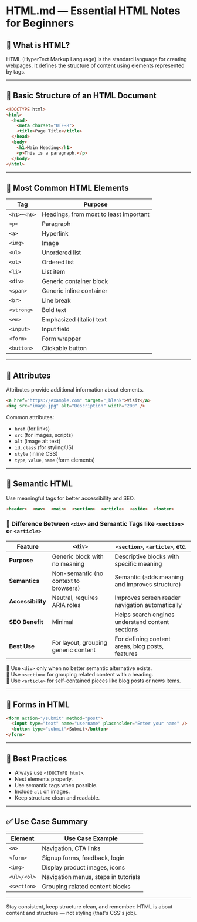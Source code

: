 # HTML.md — Essential HTML Notes for Beginners

## 🔹 What is HTML?
HTML (HyperText Markup Language) is the standard language for creating webpages. It defines the structure of content using elements represented by tags.

---

## 🔹 Basic Structure of an HTML Document
```html
<!DOCTYPE html>
<html>
  <head>
    <meta charset="UTF-8">
    <title>Page Title</title>
  </head>
  <body>
    <h1>Main Heading</h1>
    <p>This is a paragraph.</p>
  </body>
</html>
```

---

## 🔹 Most Common HTML Elements

| Tag         | Purpose                            |
|-------------|-------------------------------------|
| `<h1>`–`<h6>` | Headings, from most to least important |
| `<p>`       | Paragraph                           |
| `<a>`       | Hyperlink                           |
| `<img>`     | Image                               |
| `<ul>`      | Unordered list                      |
| `<ol>`      | Ordered list                        |
| `<li>`      | List item                           |
| `<div>`     | Generic container block             |
| `<span>`    | Generic inline container            |
| `<br>`      | Line break                          |
| `<strong>`  | Bold text                           |
| `<em>`      | Emphasized (italic) text            |
| `<input>`   | Input field                         |
| `<form>`    | Form wrapper                        |
| `<button>`  | Clickable button                    |

---

## 🔹 Attributes
Attributes provide additional information about elements.
```html
<a href="https://example.com" target="_blank">Visit</a>
<img src="image.jpg" alt="Description" width="200" />
```

Common attributes:
- `href` (for links)
- `src` (for images, scripts)
- `alt` (image alt text)
- `id`, `class` (for styling/JS)
- `style` (inline CSS)
- `type`, `value`, `name` (form elements)

---

## 🔹 Semantic HTML
Use meaningful tags for better accessibility and SEO.
```html
<header>  <nav>  <main>  <section>  <article>  <aside>  <footer>
```

### 🔸 Difference Between `<div>` and Semantic Tags like `<section>` or `<article>`

| Feature         | `<div>`                              | `<section>`, `<article>`, etc.                    |
|-----------------|----------------------------------------|--------------------------------------------------|
| **Purpose**     | Generic block with no meaning          | Descriptive blocks with specific meaning         |
| **Semantics**   | Non-semantic (no context to browsers) | Semantic (adds meaning and improves structure)   |
| **Accessibility** | Neutral, requires ARIA roles         | Improves screen reader navigation automatically  |
| **SEO Benefit** | Minimal                               | Helps search engines understand content sections |
| **Best Use**    | For layout, grouping generic content   | For defining content areas, blog posts, features |

🔸 Use `<div>` only when no better semantic alternative exists.  
🔸 Use `<section>` for grouping related content with a heading.  
🔸 Use `<article>` for self-contained pieces like blog posts or news items.

---

## 🔹 Forms in HTML
```html
<form action="/submit" method="post">
  <input type="text" name="username" placeholder="Enter your name" />
  <button type="submit">Submit</button>
</form>
```

---

## 🔹 Best Practices
- Always use `<!DOCTYPE html>`.
- Nest elements properly.
- Use semantic tags when possible.
- Include `alt` on images.
- Keep structure clean and readable.

---

## ✅ Use Case Summary
| Element     | Use Case Example                       |
|-------------|----------------------------------------|
| `<a>`       | Navigation, CTA links                  |
| `<form>`    | Signup forms, feedback, login          |
| `<img>`     | Display product images, icons          |
| `<ul>/<ol>` | Navigation menus, steps in tutorials   |
| `<section>` | Grouping related content blocks        |

---

Stay consistent, keep structure clean, and remember: HTML is about content and structure — not styling (that's CSS's job).
